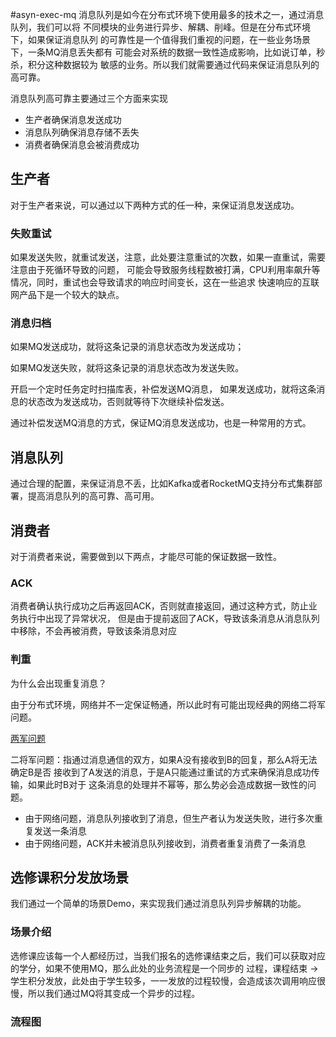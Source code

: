 #asyn-exec-mq
消息队列是如今在分布式环境下使用最多的技术之一，通过消息队列，我们可以将
不同模块的业务进行异步、解耦、削峰。但是在分布式环境下，如果保证消息队列
的可靠性是一个值得我们重视的问题，在一些业务场景下，一条MQ消息丢失都有
可能会对系统的数据一致性造成影响，比如说订单，秒杀，积分这种数据较为
敏感的业务。所以我们就需要通过代码来保证消息队列的高可靠。

消息队列高可靠主要通过三个方面来实现

* 生产者确保消息发送成功
* 消息队列确保消息存储不丢失
* 消费者确保消息会被消费成功

## 生产者
对于生产者来说，可以通过以下两种方式的任一种，来保证消息发送成功。
### 失败重试
如果发送失败，就重试发送，注意，此处要注意重试的次数，如果一直重试，需要注意由于死循环导致的问题，
可能会导致服务线程数被打满，CPU利用率飙升等情况，同时，重试也会导致请求的响应时间变长，这在一些追求
快速响应的互联网产品下是一个较大的缺点。
### 消息归档
如果MQ发送成功，就将这条记录的消息状态改为发送成功；

如果MQ发送失败，就将这条记录的消息状态改为发送失败。

开启一个定时任务定时扫描库表，补偿发送MQ消息，
如果发送成功，就将这条消息的状态改为发送成功，否则就等待下次继续补偿发送。

通过补偿发送MQ消息的方式，保证MQ消息发送成功，也是一种常用的方式。

## 消息队列
通过合理的配置，来保证消息不丢，比如Kafka或者RocketMQ支持分布式集群部署，提高消息队列的高可靠、高可用。
## 消费者
对于消费者来说，需要做到以下两点，才能尽可能的保证数据一致性。
### ACK
消费者确认执行成功之后再返回ACK，否则就直接返回，通过这种方式，防止业务执行中出现了异常状况，
但是由于提前返回了ACK，导致该条消息从消息队列中移除，不会再被消费，导致该条消息对应
### 判重
为什么会出现重复消息？

由于分布式环境，网络并不一定保证畅通，所以此时有可能出现经典的网络二将军问题。

[两军问题](https://zh.m.wikipedia.org/zh-hans/%E4%B8%A4%E5%86%9B%E9%97%AE%E9%A2%98)

二将军问题：指通过消息通信的双方，如果A没有接收到B的回复，那么A将无法确定B是否
接收到了A发送的消息，于是A只能通过重试的方式来确保消息成功传输，如果此时B对于
这条消息的处理并不幂等，那么势必会造成数据一致性的问题。

* 由于网络问题，消息队列接收到了消息，但生产者认为发送失败，进行多次重复发送一条消息
* 由于网络问题，ACK并未被消息队列接收到，消费者重复消费了一条消息

## 选修课积分发放场景
我们通过一个简单的场景Demo，来实现我们通过消息队列异步解耦的功能。
### 场景介绍
选修课应该每一个人都经历过，当我们报名的选修课结束之后，我们可以获取对应的学分，如果不使用MQ，那么此处的业务流程是一个同步的
过程，课程结束 -> 学生积分发放，此处由于学生较多，一一发放的过程较慢，会造成该次调用响应很慢，所以我们通过MQ将其变成一个异步的过程。

### 流程图

